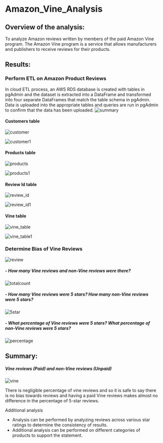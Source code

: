 # Amazon_Vine_Analysis
## Overview of the analysis:
To analyze Amazon reviews written by members of the paid Amazon Vine program. The Amazon Vine program is a service that allows manufacturers and publishers to receive reviews for their products.
## Results:

### Perform ETL on Amazon Product Reviews

 In cloud ETL process,  an AWS RDS database is created with tables in pgAdmin and the dataset is extracted into a DataFrame and transformed into four separate DataFrames that match the table schema in pgAdmin. Data is uploaded  into the appropriate tables and queries are run in pgAdmin to confirm that the data has been uploaded.
![summary](https://user-images.githubusercontent.com/84524153/134749273-e873d01e-22e7-4fbe-9f9b-ba4e8a25d971.png)

#### Customers table
![customer](https://user-images.githubusercontent.com/84524153/134749289-a2d358c2-cbde-41ba-999f-c7117e0e91cd.png)

![customer1](https://user-images.githubusercontent.com/84524153/134749291-2cffd8ef-d8d2-4514-b7f8-fbfdad8817a8.png)

#### Products table
![products](https://user-images.githubusercontent.com/84524153/134749296-5954b1b6-2ddd-48e4-bba6-9273600eb867.png)

![products1](https://user-images.githubusercontent.com/84524153/134749298-2a391f03-31b0-46fb-ac2c-de9c45fcc209.png)

#### Review Id table
![review_id](https://user-images.githubusercontent.com/84524153/134749312-35c25222-849b-4de5-aa73-3248f777d487.png)

![review_id1](https://user-images.githubusercontent.com/84524153/134749315-5f7c51ad-af14-4c26-8e2d-50f027f7db27.png)

#### Vine table
![vine_table](https://user-images.githubusercontent.com/84524153/134749323-15db4c43-995b-43a7-9268-1d0d47781227.png)

![vine_table1](https://user-images.githubusercontent.com/84524153/134749328-da772e1c-04ab-4a56-8fac-f2acca71a014.png)


### Determine Bias of Vine Reviews
![review](https://user-images.githubusercontent.com/84524153/134742201-d8489892-c3a5-482e-b5ca-81cd98d3efdd.png) 

##### - How many Vine reviews and non-Vine reviews were there?

![totalcount](https://user-images.githubusercontent.com/84524153/134751145-fa0a3f43-6cde-4c38-baa1-a949dcf1f24b.png)

##### - How many Vine reviews were 5 stars? How many non-Vine reviews were 5 stars?

![5star](https://user-images.githubusercontent.com/84524153/134751383-8b9143f6-a1af-4972-879d-7a256667134b.png)

##### - What percentage of Vine reviews were 5 stars? What percentage of non-Vine reviews were 5 stars?

![percentage](https://user-images.githubusercontent.com/84524153/134751019-17725bd7-1f11-430d-9639-71090b44ec43.png)

## Summary: 
##### Vine reviews (Paid) and non-Vine reviews (Unpaid)
![vine](https://user-images.githubusercontent.com/84524153/134742213-e7b61c40-b696-4f9b-8ea1-6b8594159980.png)

There is negligible percentage of vine reviews and so it is safe to say there is no bias towards reviews and having a paid Vine reviews makes almost no difference in the percentage of 5-star reviews.

Additional analysis  
- Analysis can be performed by analyzing reviews across various star ratings to determine the consistency of results.
- Additional analysis can be performed on different categories of products to support the statement.


